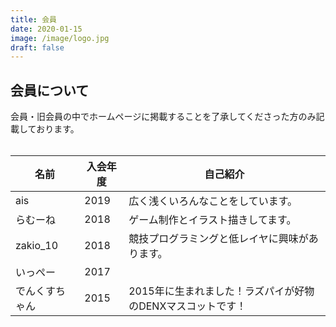 ```yaml
---
title: 会員
date: 2020-01-15
image: /image/logo.jpg
draft: false
---
```


## 会員について
会員・旧会員の中でホームページに掲載することを了承してくださった方のみ記載しております。  
<br>

|名前|  入会年度  |  自己紹介  | 
|---|---|---| 
|ais  |2019|広く浅くいろんなことをしています。| 
| らむーね |  2018|ゲーム制作とイラスト描きしてます。| 
|zakio_10|2018|競技プログラミングと低レイヤに興味があります。| 
|いっぺー|2017|　　| 
|でんくすちゃん|2015|2015年に生まれました！ラズパイが好物のDENXマスコットです！| 

 